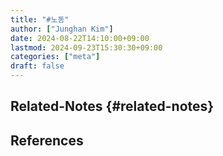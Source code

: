 ```yaml
---
title: "#노동"
author: ["Junghan Kim"]
date: 2024-08-22T14:10:00+09:00
lastmod: 2024-09-23T15:30:30+09:00
categories: ["meta"]
draft: false
---
```


## Related-Notes {#related-notes}

## References

<style>.csl-entry{text-indent: -1.5em; margin-left: 1.5em;}</style><div class="csl-bib-body">
</div>
